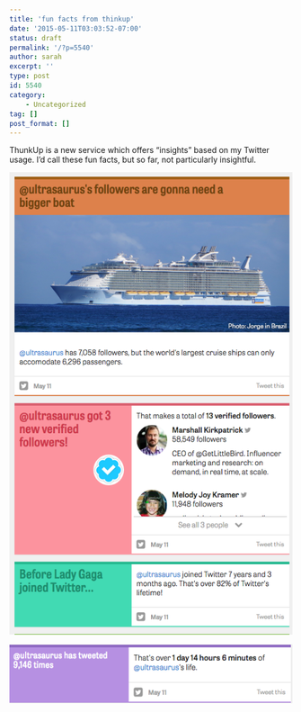 ```yaml
---
title: 'fun facts from thinkup'
date: '2015-05-11T03:03:52-07:00'
status: draft
permalink: '/?p=5540'
author: sarah
excerpt: ''
type: post
id: 5540
category:
    - Uncategorized
tag: []
post_format: []
---
```

ThunkUp is a new service which offers “insights” based on my Twitter usage. I’d call these fun facts, but so far, not particularly insightful.

![Thinkup: first insights](../uploads/2015/05/thinkup-insights.png)

![Thinkup: lifetime tweets](../uploads/2015/05/thinkup-lifetime-tweets.png)